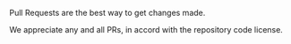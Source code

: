 Pull Requests are the best way to get changes made.

We appreciate any and all PRs, in accord with the repository code license.
